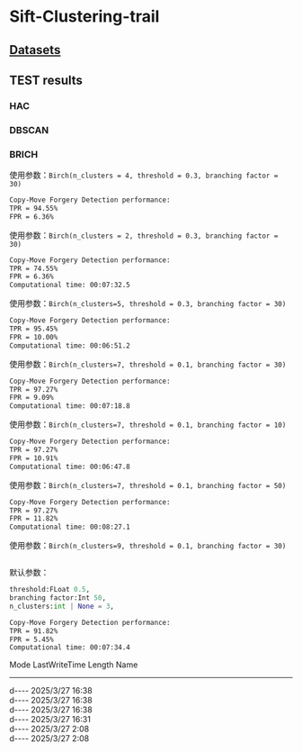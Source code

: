 # Sift-Clustering-trail

## [Datasets](https://github.com/greatzh/Image-Forgery-Datasets-List)


## TEST results
### HAC


### DBSCAN


### BRICH

使用参数：`Birch(n_clusters = 4, threshold = 0.3, branching factor = 30)`

```bash
Copy-Move Forgery Detection performance:
TPR = 94.55%
FPR = 6.36%
```


使用参数：`Birch(n_clusters = 2, threshold = 0.3, branching factor = 30)`

```bash
Copy-Move Forgery Detection performance:
TPR = 74.55%
FPR = 6.36%
Computational time: 00:07:32.5
```

使用参数：`Birch(n_clusters=5, threshold = 0.3, branching factor = 30)`
```bash
Copy-Move Forgery Detection performance:
TPR = 95.45%
FPR = 10.00%
Computational time: 00:06:51.2
```


使用参数：`Birch(n_clusters=7, threshold = 0.1, branching factor = 30)`
```bash
Copy-Move Forgery Detection performance:
TPR = 97.27%
FPR = 9.09%
Computational time: 00:07:18.8
```


使用参数：`Birch(n_clusters=7, threshold = 0.1, branching factor = 10)`
```bash
Copy-Move Forgery Detection performance:
TPR = 97.27%
FPR = 10.91%
Computational time: 00:06:47.8
```

使用参数：`Birch(n_clusters=7, threshold = 0.1, branching factor = 50)`
```bash
Copy-Move Forgery Detection performance:
TPR = 97.27%
FPR = 11.82%
Computational time: 00:08:27.1
```

使用参数：`Birch(n_clusters=9, threshold = 0.1, branching factor = 30)`
```bash


```


默认参数：

```py
threshold:FLoat 0.5,
branching factor:Int 50,
n_clusters:int | None = 3,
```

```bash
Copy-Move Forgery Detection performance:
TPR = 91.82%
FPR = 5.45%
Computational time: 00:07:34.4
```


Mode                 LastWriteTime         Length Name
----                 -------------         ------ ----
d----           2025/3/27    16:38                
d----           2025/3/27    16:38                
d----           2025/3/27    16:38                
d----           2025/3/27    16:31                
d----           2025/3/27     2:08                
d----           2025/3/27     2:08                